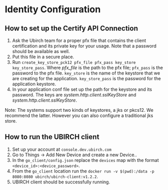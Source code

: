 # Identity Configuration

## How to set up the Certify API Connection

1. Ask the Ubirch team for a proper pfx file that contains the client certification and its private key for your usage. Note that a password should be available as well.
2. Put this file in a secure place.
3. Run `create_key_store_pck12 pfx_file pfx_pass key_store key_store_pass`. Where _pfx_file_ is the path to the pfx file; `pfx_pass` is the password to the pfx file. `key_store` is the name of the keystore that we are creating for the application. `key_store_pass` is the password for the application keystore.
4. In your application conf file set up the path for the keystore and its password. The keys are
   _system.http.client.sslKeyStore_ and _system.http.client.sslKeyStore_.


Note: The systems support two kinds of keystores, a jks or pkcs12. We recommend the latter. However you can also configure a traditional jks store.

## How to run the UBIRCH client

1. Set up your account at `console.dev.ubirch.com`
2. Go to Things -> Add New Device and create a new Device..
3. In the `go_client/config.json` replace the `devices` map with the format `<device_id>:<device_password>`.
4. From the `go_client` location run the `docker run -v $(pwd):/data -p 8080:8080 ubirch/ubirch-client:v1.2.2`.
5. UBIRCH client should be successfully running.
